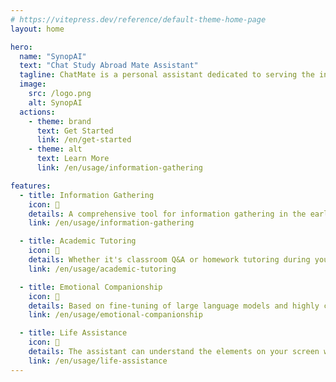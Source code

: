 ```yaml
---
# https://vitepress.dev/reference/default-theme-home-page
layout: home

hero:
  name: "SynopAI"
  text: "Chat Study Abroad Mate Assistant"
  tagline: ChatMate is a personal assistant dedicated to serving the international student community.
  image:
    src: /logo.png
    alt: SynopAI
  actions:
    - theme: brand
      text: Get Started
      link: /en/get-started
    - theme: alt
      text: Learn More
      link: /en/usage/information-gathering

features:
  - title: Information Gathering
    icon: 🧩
    details: A comprehensive tool for information gathering in the early stages of studying abroad. We (possibly) have all the information you can think of, and we provide you with exclusive school selection advice.
    link: /en/usage/information-gathering

  - title: Academic Tutoring
    icon: 🎯
    details: Whether it's classroom Q&A or homework tutoring during your study abroad, professional document writing, and content summarization, you can leave it all to the assistant to help you solve.
    link: /en/usage/academic-tutoring

  - title: Emotional Companionship
    icon: 💞
    details: Based on fine-tuning of large language models and highly customized voice models, you can easily turn him/her/it into your virtual digital assistant. It can greatly alleviate your loneliness when you are in a foreign country.
    link: /en/usage/emotional-companionship

  - title: Life Assistance
    icon: 🐠
    details: The assistant can understand the elements on your screen when you need it, helping you identify (almost) everything in photos sent by friends. Additionally (based on your class schedule), it can customize travel plans, plan routes, and more for you.
    link: /en/usage/life-assistance
---
```


<!-- markdownlint-disable MD033 MD041-->

